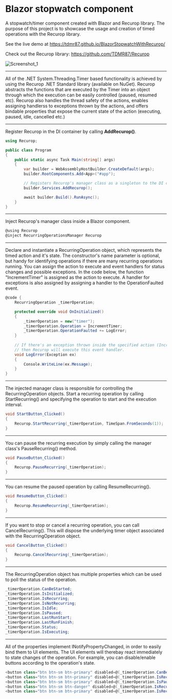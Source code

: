 # Blazor stopwatch component
A stopwatch/timer component created with Blazor and Recurop library. The purpose of this project is to showcase the usage and creation of timed operations with the Recurop library.

See the live demo at https://tdmr87.github.io/BlazorStopwatchWithRecurop/

Check out the Recurop library: https://github.com/TDMR87/Recurop

![Screenshot_1](https://user-images.githubusercontent.com/44962475/124162144-db15d700-daa6-11eb-99d2-b8160b361a47.png)

***

All of the .NET System.Threading.Timer based functionality is achieved by using the Recurop .NET Standard library (available on NuGet). Recurop abstracts the functions that are executed by the Timer into an object through which the execution can be easily controlled (paused, resumed etc). Recurop also handles the thread safety of the actions, enables assigning handlerss to exceptions thrown by the actions, and offers bindable properties that expose the current state of the action (executing, paused, idle, cancelled etc.)

***

Register Recurop in the DI container by calling **AddRecurop()**.

```C#
using Recurop;

public class Program
{
    public static async Task Main(string[] args)
    {
        var builder = WebAssemblyHostBuilder.CreateDefault(args);
        builder.RootComponents.Add<App>("#app");

        // Registers Recurop's manager class as a singleton to the DI container.
        builder.Services.AddRecurop();

        await builder.Build().RunAsync();
    }
}
```
***
Inject Recurop's manager class inside a Blazor component. 
```C#
@using Recurop
@inject RecurringOperationsManager Recurop
```
***
Declare and instantiate a RecurringOperation object, which represents the timed action and it's state. The constructor's name parameter is optional, but handy for identifying operations if there are many recurring operations running. You can assign the action to execute and event handlers for status changes and possible exceptions. In the code below, the function "IncrementTimer" is assigned as the action to execute. A handler for exceptions is also assigned by assigning a handler to the OperationFaulted event.
```C#
@code {
    RecurringOperation _timerOperation;

    protected override void OnInitialized()
    {
        _timerOperation = new("timer");
        _timerOperation.Operation = IncrementTimer;
        _timerOperation.OperationFaulted += LogError;
    }
    
    // If there's an exception thrown inside the specified action (IncrementTimer) 
    // then Recurop will execute this event handler.
    void LogError(Exception ex)
    {
        Console.WriteLine(ex.Message);
    }
}
```
***
The injected manager class is responsible for controlling the RecurringOperation objects. Start a recurring operation by calling StartRecurring() and specifying the operation to start and the execution interval.
```C#
void StartButton_Clicked()
{
    Recurop.StartRecurring(_timerOperation, TimeSpan.FromSeconds(1));
}
```
***
You can pause the recurring execution by simply calling the manager class's PauseRecurring() method.
```C#
void PauseButton_Clicked()
{
    Recurop.PauseRecurring(_timerOperation);
}
```
***
You can resume the paused operation by calling ResumeRecurring().
```C#
void ResumeButton_Clicked()
{
    Recurop.ResumeRecurring(_timerOperation);
}
```
***
If you want to stop or cancel a recurring operation, you can call CancelRecurring(). This will dispose the underlying timer object associated with the RecurringOperation object.
```C#
void CancelButton_Clicked()
{
    Recurop.CancelRecurring(_timerOperation);
}
```
***
The RecurringOperation object has multiple properties which can be used to poll the status of the operation.
```C#
_timerOperation.CanBeStarted;
_timerOperation.IsInitialized;
_timerOperation.IsRecurring;
_timerOperation.IsNotRecurring;
_timerOperation.IsIdle;
_timerOperation.IsPaused;
_timerOperation.LastRunStart;
_timerOperation.LastRunFinish;
_timerOperation.Status;
_timerOperation.IsExecuting;
```
***
All of the properties implement INotifyPropertyChanged, in order to easily bind them to UI elements. The UI elements will therebay react immediately to state changes of the operation. For example, you can disable/enable buttons according to the operation's state.
```C#
<button class="btn btn-sm btn-primary" disabled=@(_timerOperation.CanBeStarted ? false : true) @onclick="StartTimer">Start</button>
<button class="btn btn-sm btn-primary" disabled=@(_timerOperation.IsRecurring ? false : true)>Pause</button>
<button class="btn btn-sm btn-primary" disabled=@(_timerOperation.IsPaused ? false : true)>Resume</button>
<button class="btn btn-sm btn-danger" disabled=@(_timerOperation.IsRecurring ? false : true)>Stop</button>
<button class="btn btn-sm btn-primary" disabled=@(_timerOperation.IsRecurring ? false : true)
``` 

